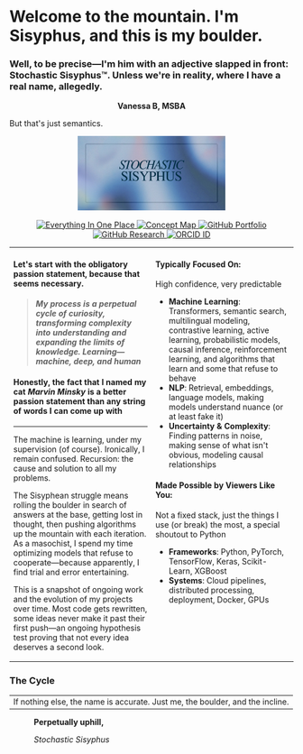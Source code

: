 # Welcome to the mountain. I'm Sisyphus, and this is my boulder.
### Well, to be precise—I'm him with an adjective slapped in front: Stochastic Sisyphus™. Unless we're in reality, where I have a real name, allegedly.
<p align="center">
  <strong>Vanessa B, MSBA</strong>
</p>
But that's just semantics.
<p align="center">
  <kbd>
    <img src="https://raw.githubusercontent.com/stochastic-sisyphus/stochastic-sisyphus/main/assets/sisyphus.jpeg" 
         width="52%" 
         alt="banner img or whatever"
    />
  </kbd>
</p>
<p align="center">
  <a href="https://bento.me/stochasticsisyphus">
    <img src="https://img.shields.io/badge/Everything%20In%20One%20Place-%239ABACF?style=for-the-badge&logo=appveyor&logoColor=white" alt="Everything In One Place">
  </a>
  <a href="https://stochastic-sisyphus.github.io/self/">
    <img src="https://img.shields.io/badge/Concept%20Map-%23D0D0EA?style=for-the-badge&logo=github&logoColor=black" alt="Concept Map">
  </a>
  <a href="https://github.com/stochastic-sisyphus/Portfolio">
    <img src="https://img.shields.io/badge/Portfolio%20Repo-%232E3B4E?style=for-the-badge&logo=github&logoColor=white" alt="GitHub Portfolio">
  </a>
  <a href="https://github.com/stochastic-sisyphus/research">
    <img src="https://img.shields.io/badge/Research%20Repo-%232E3B4E?style=for-the-badge&logo=github&logoColor=white" alt="GitHub Research">
  </a>
  <a href="https://orcid.org/0009-0008-6611-535X">
    <img src="https://img.shields.io/badge/ORCID%20ID-%2369847E?style=for-the-badge&logo=orcid&logoColor=white" alt="ORCID ID">
  </a>
</p>

<table>
<tr>
<td width="50%" valign="top">



#### Let's start with the obligatory passion statement, because that seems necessary.


> #### _My process is a perpetual cycle of curiosity, transforming complexity into understanding and expanding the limits of knowledge. Learning—machine, deep, and human_

#### Honestly, the fact that I named my cat _Marvin Minsky_ is a better passion statement than any string of words I can come up with
---
The machine is learning, under my supervision (of course). Ironically, I remain confused. Recursion: the cause and solution to all my problems. 

The Sisyphean struggle means rolling the boulder in search of answers at the base, getting lost in thought, then pushing algorithms up the mountain with each iteration. As a masochist, I spend my time optimizing models that refuse to cooperate—because apparently, I find trial and error entertaining. 

This is a snapshot of ongoing work and the evolution of my projects over time. Most code gets rewritten, some ideas never make it past their first push—an ongoing hypothesis test proving that not every idea deserves a second look.

</td>
<td width="50%" valign="top">

#### Typically Focused On:
High confidence, very predictable
- **Machine Learning**: Transformers, semantic search, multilingual modeling, contrastive learning, active learning, probabilistic models, causal inference, reinforcement learning, and algorithms that learn and some that refuse to behave
- **NLP**: Retrieval, embeddings, language models, making models understand nuance (or at least fake it)
- **Uncertainty & Complexity**: Finding patterns in noise, making sense of what isn't obvious, modeling causal relationships

#### Made Possible by Viewers Like You:
Not a fixed stack, just the things I use (or break) the most, a special shoutout to Python
- **Frameworks**: Python, PyTorch, TensorFlow, Keras, Scikit-Learn, XGBoost
- **Systems**: Cloud pipelines, distributed processing, deployment, Docker, GPUs

</td>
</tr>
</table>

  ### The Cycle
<table> <tr> <td> If nothing else, the name is accurate. Just me, the boulder, and the incline. </td> </tr> </table>


&nbsp;&nbsp;&nbsp;&nbsp;&nbsp;&nbsp;&nbsp;&nbsp;&nbsp;&nbsp;&nbsp;**Perpetually uphill,**

&nbsp;&nbsp;&nbsp;&nbsp;&nbsp;&nbsp;&nbsp;&nbsp;&nbsp;&nbsp;&nbsp;*Stochastic Sisyphus*
